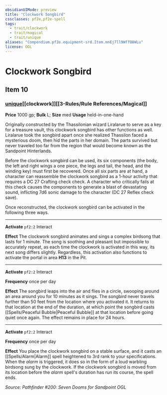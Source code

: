 ```yaml
---
obsidianUIMode: preview
title: "Clockwork Songbird"
cssclasses: pf2e,pf2e-spell
tags:
  - trait/clockwork
  - trait/magical
  - trait/unique
aliases: "Compendium.pf2e.equipment-srd.Item.mnEj7ll9WffO8WLu"
license: OGL
---
```

# Clockwork Songbird
## Item 10
### [unique](unique.md "Unique Rarity Trait")[[clockwork]][[3-Rules/Rule References/Magical]]


**Price** 1000 gp; 
**Bulk** L; **Size** med
**Usage** held-in-one-hand

Originally constructed by the Thassilonian wizard Liralarue to serve as a key for a treasure vault, this clockwork songbird has other functions as well. Liralarue took the songbird apart once she realized Thassilon faced a mysterious doom, then hid the parts in her domain. The parts survived but never traveled too far from the region that would become known as the Sandpoint Hinterlands.

Before the clockwork songbird can be used, its six components (the body, the left and right wings a one piece, the legs and tail, the head, and the winding key) must first be recovered. Once all six parts are at hand, a character can reassemble the clockwork songbird as a 1-hour activity that requires a DC 27 Crafting check check. A character who critically fails at this check causes the components to generate a blast of devastating sound, inflicting 7d6 sonic damage to the character (DC 27 Reflex check save).

Once reconstructed, the clockwork songbird can be activated in the following three ways.

* * *

**Activate** `pf2:2` Interact

**Effect** The clockwork songbird animates and sings a complex birdsong that lasts for 1 minute. The song is soothing and pleasant but impossible to accurately repeat, as each time the clockwork is activated in this way, its next song differs slightly. Regardless, this activation also functions to activate the portal in area **H13** in the Pit.

* * *

**Activate** `pf2:2` Interact

**Frequency** once per day

**Effect** The songbird leaps into the air and flies in a circle, swooping around an area around you for 10 minutes as it sings. The songbird never travels further than 50 feet from the location where you activated it. It returns to that location at the end of the duration, at which point the songbird casts [[Spells/Peaceful Bubble|Peaceful Bubble]] at that location before going quiet once again. The effect remains in place for 24 hours.

* * *

**Activate** `pf2:2` Interact

**Frequency** once per day

**Effect** You place the clockwork songbird on a stable surface, and it casts an [[Spells/Alarm|Alarm]] spell heightened to 3rd rank to your specifications. When the _alarm_ is triggered, it does so in the form of a loud warbling birdsong sung by the clockwork. If the clockwork songbird is moved from its location before the _alarm_ spell's duration has run its course, the spell ends.

*Source: Pathfinder #200: Seven Dooms for Sandpoint*
*OGL*